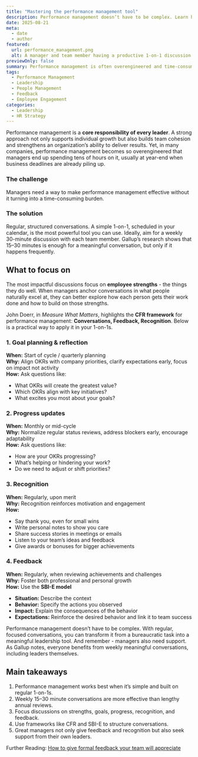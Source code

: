 ```yaml
---
title: "Mastering the performance management tool"
description: Performance management doesn’t have to be complex. Learn how leaders can use regular 1-on-1 conversations to make it simple, impactful, and motivating for their teams.
date: 2025-08-21
meta:
  - date
  - author
featured:
  url: performance_management.png
  alt: A manager and team member having a productive 1-on-1 discussion
previewOnly: false
summary: Performance management is often overengineered and time-consuming. This article shows how weekly 1-on-1 conversations built on strengths, recognition, and feedback can transform it into a powerful leadership tool.
tags:
  - Performance Management
  - Leadership
  - People Management
  - Feedback
  - Employee Engagement
categories:
  - Leadership
  - HR Strategy
---
```


Performance management is a **core responsibility of every leader**. A strong approach not only supports individual growth but also builds team cohesion and strengthens an organization’s ability to deliver results. Yet, in many companies, performance management becomes so overengineered that managers end up spending tens of hours on it, usually at year-end when business deadlines are already piling up.

### The challenge  
Managers need a way to make performance management effective without it turning into a time-consuming burden.

### The solution  
Regular, structured conversations. A simple 1-on-1, scheduled in your calendar, is the most powerful tool you can use. Ideally, aim for a weekly 30-minute discussion with each team member. Gallup’s research shows that 15–30 minutes is enough for a meaningful conversation, but only if it happens frequently.

## What to focus on  

The most impactful discussions focus on **employee strengths** - the things they do well. When managers anchor conversations in what people naturally excel at, they can better explore how each person gets their work done and how to build on those strengths.

John Doerr, in *Measure What Matters*, highlights the **CFR framework** for performance management: **Conversations, Feedback, Recognition**. Below is a practical way to apply it in your 1-on-1s.

### 1. Goal planning & reflection  

**When:** Start of cycle / quarterly planning  
**Why:** Align OKRs with company priorities, clarify expectations early, focus on impact not activity  
**How:** Ask questions like:  
- What OKRs will create the greatest value?  
- Which OKRs align with key initiatives?  
- What excites you most about your goals?  


### 2. Progress updates  

**When:** Monthly or mid-cycle  
**Why:** Normalize regular status reviews, address blockers early, encourage adaptability  
**How:** Ask questions like:  
- How are your OKRs progressing?  
- What’s helping or hindering your work?  
- Do we need to adjust or shift priorities?  


### 3. Recognition  

**When:** Regularly, upon merit  
**Why:** Recognition reinforces motivation and engagement  
**How:**  
- Say thank you, even for small wins  
- Write personal notes to show you care  
- Share success stories in meetings or emails  
- Listen to your team’s ideas and feedback  
- Give awards or bonuses for bigger achievements  


### 4. Feedback  

**When:** Regularly, when reviewing achievements and challenges  
**Why:** Foster both professional and personal growth  
**How:** Use the **SBI-E model**  
- **Situation:** Describe the context  
- **Behavior:** Specify the actions you observed  
- **Impact:** Explain the consequences of the behavior  
- **Expectations:** Reinforce the desired behavior and link it to team success  


Performance management doesn’t have to be complex. With regular, focused conversations, you can transform it from a bureaucratic task into a meaningful leadership tool. And remember - managers also need support. As Gallup notes, everyone benefits from weekly meaningful conversations, including leaders themselves.


## Main takeaways  

1. Performance management works best when it’s simple and built on regular 1-on-1s.  
2. Weekly 15–30 minute conversations are more effective than lengthy annual reviews.  
3. Focus discussions on strengths, goals, progress, recognition, and feedback.  
4. Use frameworks like CFR and SBI-E to structure conversations.  
5. Great managers not only give feedback and recognition but also seek support from their own leaders.  

Further Reading: [How to give formal feedback your team will appreciate](https://gracefulhr.com/post/how-to-give-formal-feedback/)
